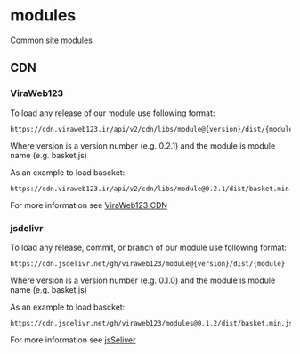 # modules
Common site modules




## CDN

### ViraWeb123

To load any release of our module use following format:

	https://cdn.viraweb123.ir/api/v2/cdn/libs/module@{version}/dist/{module}

Where version is a version number (e.g. 0.2.1) and the module is module name (e.g. basket.js)

As an example to load bascket:

	https://cdn.viraweb123.ir/api/v2/cdn/libs/module@0.2.1/dist/basket.min.js

For more information see [ViraWeb123 CDN](https://cdn.viraweb123.ir)

### jsdelivr

To load any release, commit, or branch of our module use following format:

	https://cdn.jsdelivr.net/gh/viraweb123/module@{version}/dist/{module}

Where version is a version number (e.g. 0.1.0) and the module is module name (e.g. basket.js)

As an example to load bascket:

	https://cdn.jsdelivr.net/gh/viraweb123/modules@0.1.2/dist/basket.min.js

For more information see [jsSeliver](https://www.jsdelivr.com/?docs=gh)